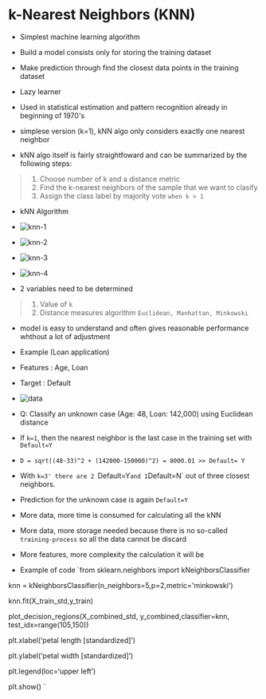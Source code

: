# k-Nearest Neighbors (KNN)

- Simplest machine learning algorithm
- Build a model consists only for storing the training dataset
- Make prediction through find the closest data points in the training dataset
- Lazy learner
- Used in statistical estimation and pattern recognition already in beginning of 1970's 

- simplese version (k=1), kNN algo only considers exactly one nearest neighbor
- kNN algo itself is fairly straightfoward and can be summarized by the following steps:
> 1. Choose number of k and a distance metric
> 2. Find the k-nearest neighbors of the sample that we want to clasify
> 3. Assign the class label by majority vote `when k > 1`

- kNN Algorithm
- ![knn-1](https://cdn.discordapp.com/attachments/346967448781717505/683847093764358153/unknown.png)
- ![knn-2](https://cdn.discordapp.com/attachments/346967448781717505/683847147539398665/unknown.png)
- ![knn-3](https://cdn.discordapp.com/attachments/346967448781717505/683847189071790247/unknown.png)
- ![knn-4](https://cdn.discordapp.com/attachments/346967448781717505/683847227273379846/unknown.png)

- 2 variables need to be determined
> 1. Value of `k`
> 2. Distance measures algorithm `Euclidean, Manhattan, Minkowski`
- model is easy to understand and often gives reasonable performance whthout a lot of adjustment

- Example (Loan application)
- Features : Age, Loan
- Target : Default

- ![data](https://cdn.discordapp.com/attachments/346967448781717505/683849202102435858/unknown.png)

- Q: Classify an unknown case (Age: 48, Loan: 142,000) using Euclidean distance

- If `k=1`, then the nearest neighbor is the last case in the training set with `Default=Y`
- `D = sqrt((48-33)^2 + (142000-150000)^2) = 8000.01 >> Default= Y`
- With `k=3' there are 2 `Default=Y` and 1 `Default=N` out of three closest neighbors. 
- Prediction for the unknown case is again `Default=Y`

- More data, more time is consumed for calculating all the kNN
- More data, more storage needed because there is no so-called `training-process` so all the data cannot be discard
- More features, more complexity the calculation it will be

- Example of code
`from sklearn.neighbors import kNeighborsClassifier

knn = kNeighborsClassifier(n_neighbors=5,p=2,metric='minkowski')

knn.fit(X_train_std,y_train)

plot_decision_regions(X_combined_std, y_combined,classifier=knn, test_idx=range(105,150))

plt.xlabel(‘petal length [standardized]’)

plt.ylabel(‘petal width [standardized]’)

plt.legend(loc=‘upper left’)

plt.show() 
`
